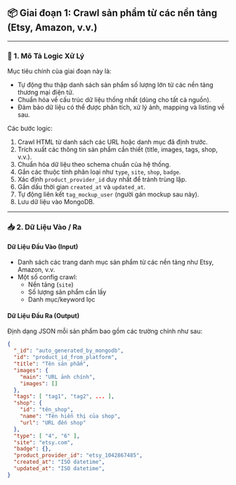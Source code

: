 ## 📦 Giai đoạn 1: Crawl sản phẩm từ các nền tảng (Etsy, Amazon, v.v.)

---

### 🧠 1. Mô Tả Logic Xử Lý

Mục tiêu chính của giai đoạn này là:

- Tự động thu thập danh sách sản phẩm số lượng lớn từ các nền tảng thương mại điện tử.
- Chuẩn hóa về cấu trúc dữ liệu thống nhất (dùng cho tất cả nguồn).
- Đảm bảo dữ liệu có thể được phân tích, xử lý ảnh, mapping và listing về sau.

Các bước logic:

1. Crawl HTML từ danh sách các URL hoặc danh mục đã định trước.
2. Trích xuất các thông tin sản phẩm cần thiết (title, images, tags, shop, v.v.).
3. Chuẩn hóa dữ liệu theo schema chuẩn của hệ thống.
4. Gắn các thuộc tính phân loại như `type`, `site`, `shop`, `badge`.
5. Xác định `product_provider_id` duy nhất để tránh trùng lặp.
6. Gắn dấu thời gian `created_at` và `updated_at`.
7. Tự động liên kết `tag_mockup_user` (người gán mockup sau này).
8. Lưu dữ liệu vào MongoDB.

---

### 📥 2. Dữ Liệu Vào / Ra

#### Dữ Liệu Đầu Vào (Input)

- Danh sách các trang danh mục sản phẩm từ các nền tảng như Etsy, Amazon, v.v.
- Một số config crawl:
  - Nền tảng (`site`)
  - Số lượng sản phẩm cần lấy
  - Danh mục/keyword lọc

#### Dữ Liệu Đầu Ra (Output)

Định dạng JSON mỗi sản phẩm bao gồm các trường chính như sau:

```json
{
  "_id": "auto_generated_by_mongodb",
  "id": "product_id_from_platform",
  "title": "Tên sản phẩm",
  "images": {
    "main": "URL ảnh chính",
    "images": []
  },
  "tags": [ "tag1", "tag2", ... ],
  "shop": {
    "id": "tên_shop",
    "name": "Tên hiển thị của shop",
    "url": "URL đến shop"
  },
  "type": [ "4", "6" ],
  "site": "etsy.com",
  "badge": {},
  "product_provider_id": "etsy_1042867485",
  "created_at": "ISO datetime",
  "updated_at": "ISO datetime",
}

